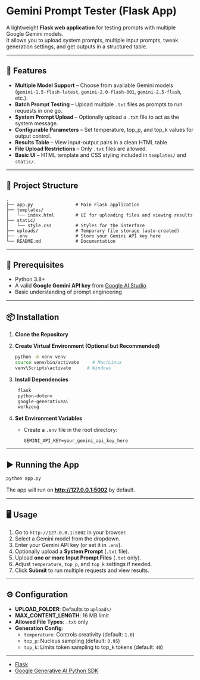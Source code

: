 # Gemini Prompt Tester (Flask App)

A lightweight **Flask web application** for testing prompts with multiple Google Gemini models.  
It allows you to upload system prompts, multiple input prompts, tweak generation settings, and get outputs in a structured table.

---

## 🚀 Features

- **Multiple Model Support** – Choose from available Gemini models (`gemini-1.5-flash-latest`, `gemini-2.0-flash-001`, `gemini-2.5-flash`, etc.).
- **Batch Prompt Testing** – Upload multiple `.txt` files as prompts to run requests in one go.
- **System Prompt Upload** – Optionally upload a `.txt` file to act as the system message.
- **Configurable Parameters** – Set temperature, top_p, and top_k values for output control.
- **Results Table** – View input-output pairs in a clean HTML table.
- **File Upload Restrictions** – Only `.txt` files are allowed.
- **Basic UI** – HTML template and CSS styling included in `templates/` and `static/`.

---

## 📂 Project Structure

```
.
├── app.py                # Main Flask application
├── templates/
│   └── index.html        # UI for uploading files and viewing results
├── static/
│   └── style.css         # Styles for the interface
├── uploads/              # Temporary file storage (auto-created)
├── .env                  # Store your Gemini API key here
└── README.md             # Documentation
```

---

## 🔑 Prerequisites

- Python 3.8+
- A valid **Google Gemini API key** from [Google AI Studio](https://aistudio.google.com/app/apikey)
- Basic understanding of prompt engineering

---

## 📦 Installation

1. **Clone the Repository**

2. **Create Virtual Environment (Optional but Recommended)**
   ```bash
   python -m venv venv
   source venv/bin/activate     # Mac/Linux
   venv\Scripts\activate      # Windows
   ```

3. **Install Dependencies**
   ```bash
    flask
    python-dotenv
    google-generativeai
    werkzeug
   ```

4. **Set Environment Variables**
   - Create a `.env` file in the root directory:
     ```env
     GEMINI_API_KEY=your_gemini_api_key_here
     ```

---

## ▶️ Running the App

```bash
python app.py
```

The app will run on **http://127.0.0.1:5002** by default.

---

## 🖥 Usage

1. Go to `http://127.0.0.1:5002` in your browser.
2. Select a Gemini model from the dropdown.
3. Enter your Gemini API key (or set it in `.env`).
4. Optionally upload a **System Prompt** (`.txt` file).
5. Upload **one or more Input Prompt Files** (`.txt` only).
6. Adjust `temperature`, `top_p`, and `top_k` settings if needed.
7. Click **Submit** to run multiple requests and view results.

---

## ⚙️ Configuration

- **UPLOAD_FOLDER**: Defaults to `uploads/`
- **MAX_CONTENT_LENGTH**: 16 MB limit
- **Allowed File Types**: `.txt` only
- **Generation Config**:
  - `temperature`: Controls creativity (default: `1.0`)
  - `top_p`: Nucleus sampling (default: `0.95`)
  - `top_k`: Limits token sampling to top_k tokens (default: `40`)

---


- [Flask](https://flask.palletsprojects.com/)
- [Google Generative AI Python SDK](https://pypi.org/project/google-generativeai/)
